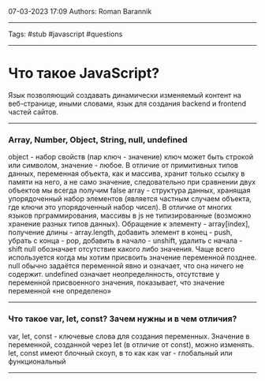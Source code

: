 07-03-2023
17:09
Authors: Roman Barannik 
***
Tags: #stub #javascript #questions
***
# Что такое JavaScript?

Язык позволяющий создавать динамически изменяемый контент на веб-странице, иными словами, язык для создания backend и frontend частей сайтов.

-----

### Array, Number, Object, String, null, undefined

object - набор свойств (пар ключ - значение) ключ может быть строкой или символом, значение - любое. В отличие от примитивных типов данных, переменная объекта, как и массива, хранит только ссылку в памяти на него, а не само значение, следовательно при сравнении двух объектов мы всегда получим false array - структура данных, хранящая упорядоченный набор элементов (является частным случаем объекта, где ключи это упорядоченный набор чисел). В отличие от многих языков прграммирования, массивы в js не типизированные (возможно хранение разных типов данных). Обращение к элементу - array[index], получение длины - array.length, добавить элемент в конец - push, убрать с конца - pop, добавить в начало - unshift, удалить с начала - shift null обозначает отсутствие какого либо значения. Чаще всего используется когда мы хотим присвоить значение переменной позднее. null обычно задаётся переменной явно и означает, что она ничего не содержит. undefined означает неопределнность, отсутствие у переменной присвоенного значения, показывает, что значение переменной «не определено»

---

### Что такое var, let, const? Зачем нужны и в чем отличия?

var, let, const - ключевые слова для создания переменных. Значение в переменной, созданной через let (в отличие от const), можно изменять. let, const имеют блочный скоуп, в то как как var - глобальный или функциональный

---



